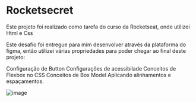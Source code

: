# Rocketsecret
Este projeto foi realizado como tarefa do curso da Rocketseat, onde utilizei Html e Css

Este desafio foi entregue para mim desenvolver através da plataforma do figma, então utilizei várias propriedades para poder chegar ao final deste projeto:

Configuração de Button
Configurações de acessibilade
Conceitos de Flexbox no CSS
Conceitos de Box Model
Aplicando alinhamentos e espaçamentos.



![image](https://user-images.githubusercontent.com/37475590/163689936-5efbc363-9784-43d0-b350-88a23f538c33.png)

